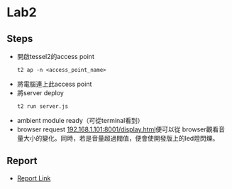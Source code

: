 # Lab2

## Steps

- 開啟tessel2的access point
	```
	t2 ap -n <access_point_name>
	```
- 將電腦連上此access point
- 將server deploy
	```
	t2 run server.js
	```
- ambient module ready（可從terminal看到） 
- browser request [192.168.1.101:8001/display.html](192.168.1.101:8001/display.html)便可以從 browser觀看音量大小的變化。同時，若是音量超過閥值，便會使開發版上的led燈閃爍。

## Report
- [Report Link](https://github.com/antlerros/lab2/blob/master/Report.md)